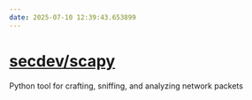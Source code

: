```yaml
---
date: 2025-07-10 12:39:43.653899
---
```


# [secdev/scapy](https://github.com/secdev/scapy)

Python tool for crafting, sniffing, and analyzing network packets
